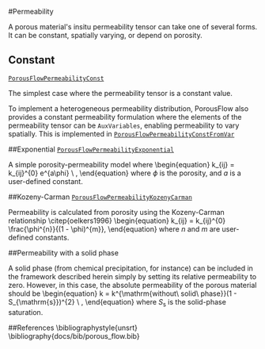 #Permeability

A porous material's insitu permeability tensor can take one of several forms. It
can be constant, spatially varying, or depend on porosity.

## Constant
[`PorousFlowPermeabilityConst`](/porous_flow/PorousFlowPermeabilityConst.md)

The simplest case where the permeability tensor is a constant value.

To implement a heterogeneous permeability distribution, PorousFlow also provides
a constant permeability formulation where the elements of the permeability
tensor can be `AuxVariables`, enabling permeability to vary spatially. This is
implemented in
[`PorousFlowPermeabilityConstFromVar`](/porous_flow/PorousFlowPermeabilityConstFromVar.md)

##Exponential
[`PorousFlowPermeabilityExponential`](/porous_flow/PorousFlowPermeabilityExponential.md)

A simple porosity-permeability model where
\begin{equation}
k_{ij} = k_{ij}^{0} e^{a\phi} \ ,
\end{equation}
where $\phi$ is the porosity, and $a$ is a user-defined constant.

##Kozeny-Carman
[`PorousFlowPermeabilityKozenyCarman`](/porous_flow/PorousFlowPermeabilityKozenyCarman.md)

Permeability is calculated from porosity using the Kozeny-Carman relationship \citep{oelkers1996}
\begin{equation}
k_{ij} = k_{ij}^{0} \frac{\phi^{n}}{(1 - \phi)^{m}},
\end{equation}
where $n$ and $m$ are user-defined constants.

##Permeability with a solid phase

A solid phase (from chemical precipitation, for instance) can be
included in the framework described herein simply by setting its
relative permeability to zero.  However, in this case, the absolute
permeability of the porous material should be
\begin{equation}
k = k^{\mathrm{without\ solid\ phase}}(1 - S_{\mathrm{s}})^{2} \ ,
\end{equation}
where $S_{\mathrm{s}}$ is the solid-phase saturation.

##References
\bibliographystyle{unsrt}
\bibliography{docs/bib/porous_flow.bib}
